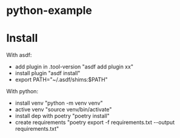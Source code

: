 # python-example

# Install

With asdf:
- add plugin in .tool-version "asdf add plugin xx"
- install plugin "asdf install"
- export PATH="~/.asdf/shims:$PATH"

With python:
- install venv "python -m venv venv"
- active venv "source venv/bin/activate"
- install dep with poetry "poetry install"
- create requirements "poetry export -f requirements.txt --output requirements.txt"
